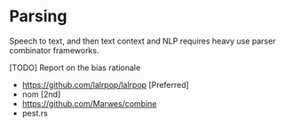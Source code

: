 # Parsing

Speech to text, and then text context and NLP requires heavy use parser combinator frameworks.

[TODO] Report on the bias rationale

- https://github.com/lalrpop/lalrpop [Preferred]
- nom [2nd]
- https://github.com/Marwes/combine
- pest.rs

